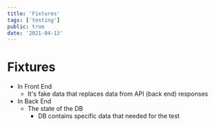 ```yaml
---
title: 'Fixtures'
tags: ['testing']
public: true
date: '2021-04-13'
---
```


# Fixtures

- In Front End
	- It's fake data that replaces data from API (back end) responses
- In Back End
	- The state of the DB
		- DB contains specific data that needed for the test


